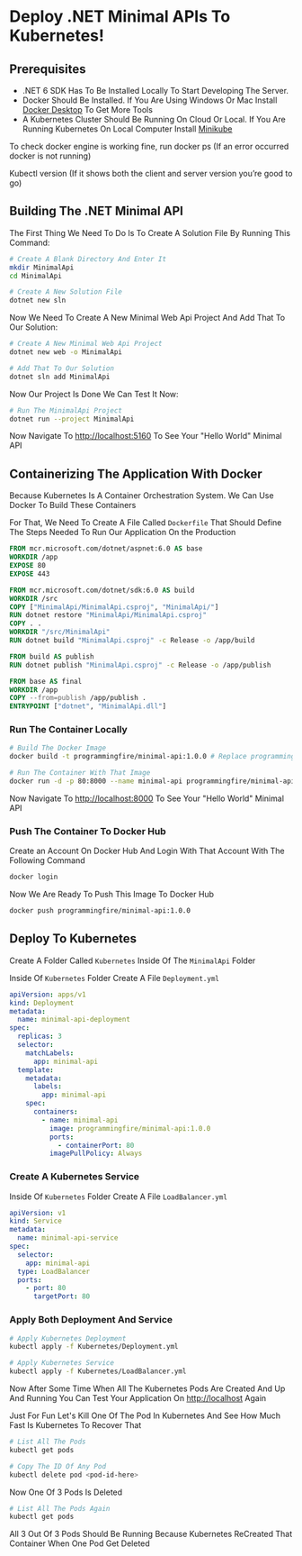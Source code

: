 # Deploy .NET Minimal APIs To Kubernetes!

## Prerequisites

- .NET 6 SDK Has To Be Installed Locally To Start Developing The Server.
- Docker Should Be Installed. If You Are Using Windows Or Mac Install [Docker Desktop](https://www.docker.com/products/docker-desktop) To Get More Tools
- A Kubernetes Cluster Should Be Running On Cloud Or Local. If You Are Running Kubernetes On Local Computer Install [Minikube](https://minikube.sigs.k8s.io/docs/)

To check docker engine is working fine, run docker ps (If an error occurred docker is not running)

Kubectl version (If it shows both the client and server version you’re good to go)

## Building The .NET Minimal API

The First Thing We Need To Do Is To Create A Solution File By Running This Command: 
```bash
# Create A Blank Directory And Enter It
mkdir MinimalApi
cd MinimalApi

# Create A New Solution File
dotnet new sln
```

Now We Need To Create A New Minimal Web Api Project And Add That To Our Solution:
```bash
# Create A New Minimal Web Api Project
dotnet new web -o MinimalApi

# Add That To Our Solution
dotnet sln add MinimalApi
```

Now Our Project Is Done We Can Test It Now: 
```bash
# Run The MinimalApi Project
dotnet run --project MinimalApi
```

Now Navigate To [http://localhost:5160](http://localhost:5160) To See Your "Hello World" Minimal API

## Containerizing The Application With Docker

Because Kubernetes Is A Container Orchestration System. We Can Use Docker To Build These Containers

For That, We Need To Create A File Called `Dockerfile` That Should Define The Steps Needed To Run Our Application On the Production

```Dockerfile
FROM mcr.microsoft.com/dotnet/aspnet:6.0 AS base
WORKDIR /app
EXPOSE 80
EXPOSE 443

FROM mcr.microsoft.com/dotnet/sdk:6.0 AS build
WORKDIR /src
COPY ["MinimalApi/MinimalApi.csproj", "MinimalApi/"]
RUN dotnet restore "MinimalApi/MinimalApi.csproj"
COPY . .
WORKDIR "/src/MinimalApi"
RUN dotnet build "MinimalApi.csproj" -c Release -o /app/build

FROM build AS publish
RUN dotnet publish "MinimalApi.csproj" -c Release -o /app/publish

FROM base AS final
WORKDIR /app
COPY --from=publish /app/publish .
ENTRYPOINT ["dotnet", "MinimalApi.dll"]
```

### Run The Container Locally

```bash
# Build The Docker Image
docker build -t programmingfire/minimal-api:1.0.0 # Replace programmingfire With Your Username

# Run The Container With That Image
docker run -d -p 80:8000 --name minimal-api programmingfire/minimal-api:1.0.0
```

Now Navigate To [http://localhost:8000](http://localhost:8000) To See Your "Hello World" Minimal API

### Push The Container To Docker Hub

Create an Account On Docker Hub And Login With That Account With The Following Command

```bash
docker login
```

Now We Are Ready To Push This Image To Docker Hub

```bash
docker push programmingfire/minimal-api:1.0.0
```

## Deploy To Kubernetes

Create A Folder Called `Kubernetes` Inside Of The `MinimalApi` Folder

Inside Of `Kubernetes` Folder Create A File `Deployment.yml`

```yaml
apiVersion: apps/v1
kind: Deployment
metadata:
  name: minimal-api-deployment
spec:
  replicas: 3
  selector:
    matchLabels:
      app: minimal-api
  template:
    metadata:
      labels:
        app: minimal-api
    spec:
      containers:
        - name: minimal-api
          image: programmingfire/minimal-api:1.0.0
          ports:
            - containerPort: 80
          imagePullPolicy: Always
```

### Create A Kubernetes Service

Inside Of `Kubernetes` Folder Create A File `LoadBalancer.yml`

```yaml
apiVersion: v1
kind: Service
metadata:
  name: minimal-api-service
spec:
  selector:
    app: minimal-api
  type: LoadBalancer
  ports:
    - port: 80
      targetPort: 80
```

### Apply Both Deployment And Service
```bash
# Apply Kubernetes Deployment
kubectl apply -f Kubernetes/Deployment.yml

# Apply Kubernetes Service
kubectl apply -f Kubernetes/LoadBalancer.yml
```

Now After Some Time When All The Kubernetes Pods Are Created And Up And Running You Can Test Your Application On [http://localhost](http://localhost) Again

Just For Fun Let's Kill One Of The Pod In Kubernetes And See How Much Fast Is Kubernetes To Recover That

```bash
# List All The Pods
kubectl get pods

# Copy The ID Of Any Pod
kubectl delete pod <pod-id-here>
```

Now One Of 3 Pods Is Deleted

```bash
# List All The Pods Again
kubectl get pods 
```

All 3 Out Of 3 Pods Should Be Running Because Kubernetes ReCreated That Container When One Pod Get Deleted